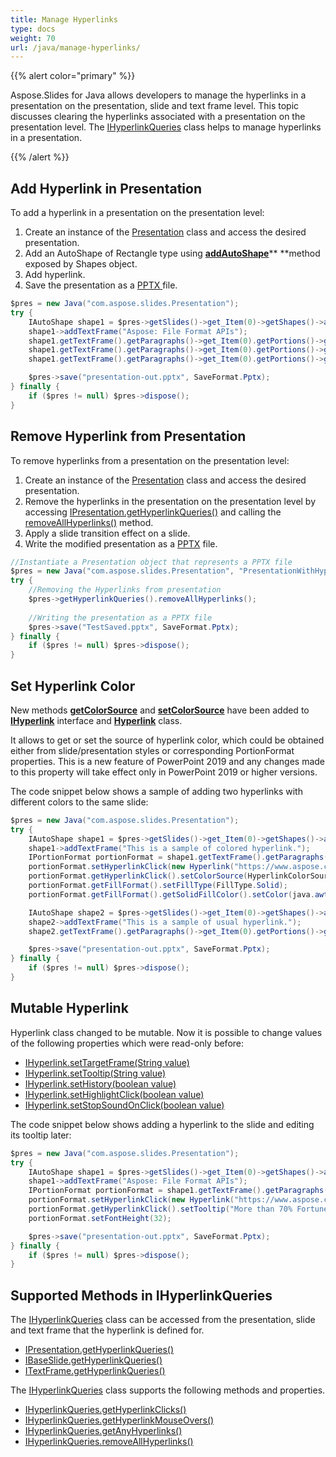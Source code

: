 ```yaml
---
title: Manage Hyperlinks
type: docs
weight: 70
url: /java/manage-hyperlinks/
---
```


{{% alert color="primary" %}} 

Aspose.Slides for Java allows developers to manage the hyperlinks in a presentation on the presentation, slide and text frame level. This topic discusses clearing the hyperlinks associated with a presentation on the presentation level. The [IHyperlinkQueries](https://apireference.aspose.com/java/slides/com.aspose.slides/IHyperlinkQueries) class helps to manage hyperlinks in a presentation.

{{% /alert %}} 

## **Add Hyperlink in Presentation**
To add a hyperlink in a presentation on the presentation level:

1. Create an instance of the [Presentation](https://apireference.aspose.com/java/slides/com.aspose.slides/Presentation) class and access the desired presentation.
1. Add an AutoShape of Rectangle type using [**addAutoShape**](https://apireference.aspose.com/java/slides/com.aspose.slides/IShapeCollection#addAutoShape-int-float-float-float-float-)** **method exposed by Shapes object.
1. Add hyperlink.
1. Save the presentation as a [PPTX ](https://wiki.fileformat.com/presentation/pptx/)file.

```java
$pres = new Java("com.aspose.slides.Presentation");
try {
    IAutoShape shape1 = $pres->getSlides()->get_Item(0)->getShapes()->addAutoShape(Java("com.aspose.slides.ShapeType")->Rectangle, 100, 100, 600, 50, false);
    shape1->addTextFrame("Aspose: File Format APIs");
    shape1.getTextFrame().getParagraphs()->get_Item(0).getPortions()->get_Item(0).getPortionFormat().setHyperlinkClick(new Hyperlink("https://www.aspose.com/"));
    shape1.getTextFrame().getParagraphs()->get_Item(0).getPortions()->get_Item(0).getPortionFormat().getHyperlinkClick().setTooltip( "More than 70% Fortune 100 companies trust Aspose APIs");
    shape1.getTextFrame().getParagraphs()->get_Item(0).getPortions()->get_Item(0).getPortionFormat().setFontHeight(32);

    $pres->save("presentation-out.pptx", SaveFormat.Pptx);
} finally {
    if ($pres != null) $pres->dispose();
}
```

## **Remove Hyperlink from Presentation**
To remove hyperlinks from a presentation on the presentation level:

1. Create an instance of the [Presentation](https://apireference.aspose.com/java/slides/com.aspose.slides/Presentation) class and access the desired presentation.
1. Remove the hyperlinks in the presentation on the presentation level by accessing [IPresentation.getHyperlinkQueries()](https://apireference.aspose.com/java/slides/com.aspose.slides/IPresentation#getHyperlinkQueries--) and calling the [removeAllHyperlinks()](https://apireference.aspose.com/java/slides/com.aspose.slides/IHyperlinkQueries#removeAllHyperlinks--) method.
1. Apply a slide transition effect on a slide.
1. Write the modified presentation as a [PPTX](https://wiki.fileformat.com/presentation/pptx/) file.

```java
//Instantiate a Presentation object that represents a PPTX file
$pres = new Java("com.aspose.slides.Presentation", "PresentationWithHyperlinks.pptx");
try {
    //Removing the Hyperlinks from presentation
    $pres->getHyperlinkQueries().removeAllHyperlinks();
    
    //Writing the presentation as a PPTX file
    $pres->save("TestSaved.pptx", SaveFormat.Pptx);
} finally {
    if ($pres != null) $pres->dispose();
}
```

## **Set Hyperlink Color**
New methods [**getColorSource**](https://apireference.aspose.com/java/slides/com.aspose.slides/Hyperlink#getColorSource--) and [**setColorSource**](https://apireference.aspose.com/java/slides/com.aspose.slides/Hyperlink#setColorSource-int-) have been added to [**IHyperlink**](https://apireference.aspose.com/java/slides/com.aspose.slides/Hyperlink) interface and [**Hyperlink**](https://apireference.aspose.com/java/slides/com.aspose.slides/Hyperlink) class.

It allows to get or set the source of hyperlink color, which could be obtained either from slide/presentation styles or corresponding PortionFormat properties. This is a new feature of PowerPoint 2019 and any changes made to this property will take effect only in PowerPoint 2019 or higher versions.

The code snippet below shows a sample of adding two hyperlinks with different colors to the same slide:

```java
$pres = new Java("com.aspose.slides.Presentation");
try {
    IAutoShape shape1 = $pres->getSlides()->get_Item(0)->getShapes()->addAutoShape(Java("com.aspose.slides.ShapeType")->Rectangle, 100, 100, 450, 50, false);
    shape1->addTextFrame("This is a sample of colored hyperlink.");
    IPortionFormat portionFormat = shape1.getTextFrame().getParagraphs()->get_Item(0).getPortions()->get_Item(0).getPortionFormat();
    portionFormat.setHyperlinkClick(new Hyperlink("https://www.aspose.com/"));
    portionFormat.getHyperlinkClick().setColorSource(HyperlinkColorSource.PortionFormat);
    portionFormat.getFillFormat().setFillType(FillType.Solid);
    portionFormat.getFillFormat().getSolidFillColor().setColor(java.awt.Color.RED);

    IAutoShape shape2 = $pres->getSlides()->get_Item(0)->getShapes()->addAutoShape(Java("com.aspose.slides.ShapeType")->Rectangle, 100, 200, 450, 50, false);
    shape2->addTextFrame("This is a sample of usual hyperlink.");
    shape2.getTextFrame().getParagraphs()->get_Item(0).getPortions()->get_Item(0).getPortionFormat().setHyperlinkClick(new Hyperlink("https://www.aspose.com/"));

    $pres->save("presentation-out.pptx", SaveFormat.Pptx);
} finally {
    if ($pres != null) $pres->dispose();
}
```

## **Mutable Hyperlink**
Hyperlink class changed to be mutable. Now it is possible to change values of the following properties which were read-only before:

- [IHyperlink.setTargetFrame(String value)](https://apireference.aspose.com/java/slides/com.aspose.slides/IHyperlink#setTargetFrame-java.lang.String-)
- [IHyperlink.setTooltip(String value)](https://apireference.aspose.com/java/slides/com.aspose.slides/IHyperlink#setTooltip-java.lang.String-)
- [IHyperlink.setHistory(boolean value)](https://apireference.aspose.com/java/slides/com.aspose.slides/IHyperlink#setHistory-boolean-)
- [IHyperlink.setHighlightClick(boolean value)](https://apireference.aspose.com/java/slides/com.aspose.slides/IHyperlink#setHighlightClick-boolean-)
- [IHyperlink.setStopSoundOnClick(boolean value)](https://apireference.aspose.com/java/slides/com.aspose.slides/IHyperlink#setStopSoundOnClick-boolean-)

The code snippet below shows adding a hyperlink to the slide and editing its tooltip later:

```java
$pres = new Java("com.aspose.slides.Presentation");
try {
    IAutoShape shape1 = $pres->getSlides()->get_Item(0)->getShapes()->addAutoShape(Java("com.aspose.slides.ShapeType")->Rectangle, 100, 100, 600, 50, false);
    shape1->addTextFrame("Aspose: File Format APIs");
    IPortionFormat portionFormat = shape1.getTextFrame().getParagraphs()->get_Item(0).getPortions()->get_Item(0).getPortionFormat();
    portionFormat.setHyperlinkClick(new Hyperlink("https://www.aspose.com/"));
    portionFormat.getHyperlinkClick().setTooltip("More than 70% Fortune 100 companies trust Aspose APIs");
    portionFormat.setFontHeight(32);

    $pres->save("presentation-out.pptx", SaveFormat.Pptx);
} finally {
    if ($pres != null) $pres->dispose();
}
```

## **Supported Methods in IHyperlinkQueries**
The [IHyperlinkQueries](https://apireference.aspose.com/java/slides/com.aspose.slides/IHyperlinkQueries) class can be accessed from the presentation, slide and text frame that the hyperlink is defined for.

- [IPresentation.getHyperlinkQueries()](https://apireference.aspose.com/java/slides/com.aspose.slides/IPresentation#getHyperlinkQueries--)
- [IBaseSlide.getHyperlinkQueries()](https://apireference.aspose.com/java/slides/com.aspose.slides/IBaseSlide#getHyperlinkQueries--)
- [ITextFrame.getHyperlinkQueries()](https://apireference.aspose.com/java/slides/com.aspose.slides/ITextFrame#getHyperlinkQueries--)

The [IHyperlinkQueries](https://apireference.aspose.com/java/slides/com.aspose.slides/IHyperlinkQueries) class supports the following methods and properties.

- [IHyperlinkQueries.getHyperlinkClicks()](https://apireference.aspose.com/java/slides/com.aspose.slides/IHyperlinkQueries#getHyperlinkClicks--)
- [IHyperlinkQueries.getHyperlinkMouseOvers()](https://apireference.aspose.com/java/slides/com.aspose.slides/IHyperlinkQueries#getHyperlinkMouseOvers--)
- [IHyperlinkQueries.getAnyHyperlinks()](https://apireference.aspose.com/java/slides/com.aspose.slides/IHyperlinkQueries#getAnyHyperlinks--)
- [IHyperlinkQueries.removeAllHyperlinks()](https://apireference.aspose.com/java/slides/com.aspose.slides/IHyperlinkQueries#removeAllHyperlinks--)


